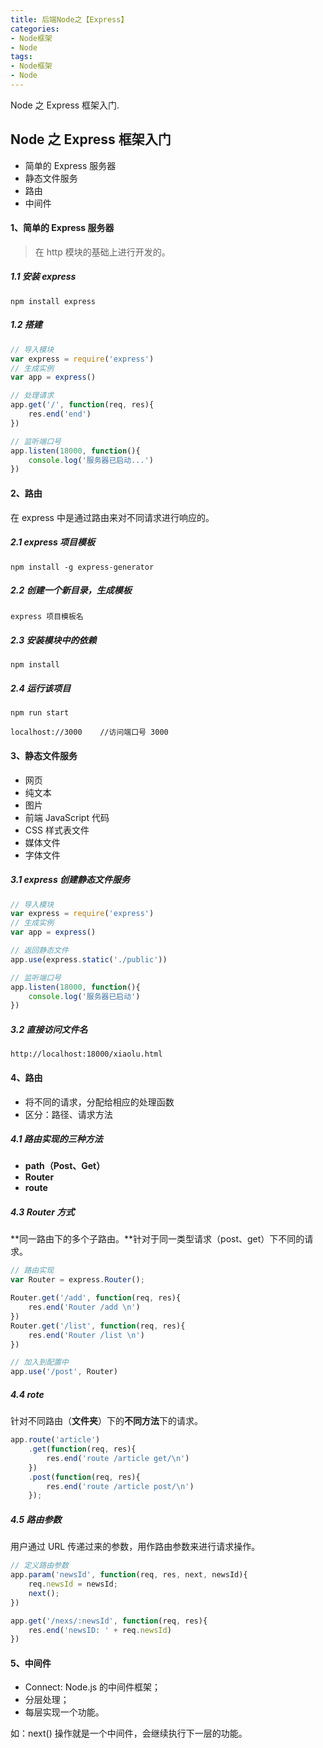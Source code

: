 ```yaml
---
title: 后端Node之【Express】
categories:
- Node框架
- Node
tags:
- Node框架
- Node
---
```


Node 之 Express 框架入门.

<!--more-->



## Node 之 Express 框架入门

- 简单的 Express 服务器
- 静态文件服务
- 路由
- 中间件



#### 1、简单的 Express 服务器

> 在 http 模块的基础上进行开发的。
>



##### 1.1 安装 express

```
npm install express
```



##### 1.2 搭建

```javascript
// 导入模块
var express = require('express')
// 生成实例
var app = express()

// 处理请求
app.get('/', function(req, res){
    res.end('end')
})

// 监听端口号
app.listen(18000, function(){
    console.log('服务器已启动...')
})
```



#### 2、路由

在 express 中是通过路由来对不同请求进行响应的。



##### 2.1 express 项目模板

```
npm install -g express-generator
```



##### 2.2 创建一个新目录，生成模板

```
express 项目模板名
```



##### 2.3 安装模块中的依赖	

```
npm install
```



##### 2.4 运行该项目

```
npm run start
```

```
localhost://3000    //访问端口号 3000
```



#### 3、静态文件服务

- 网页
- 纯文本
- 图片
- 前端 JavaScript 代码
- CSS 样式表文件
- 媒体文件
- 字体文件



##### 3.1 express 创建静态文件服务

```javascript
// 导入模块
var express = require('express')
// 生成实例
var app = express()

// 返回静态文件
app.use(express.static('./public'))

// 监听端口号
app.listen(18000, function(){
    console.log('服务器已启动')
})
```



##### 3.2 直接访问文件名

```
http://localhost:18000/xiaolu.html
```



#### 4、路由

- 将不同的请求，分配给相应的处理函数
- 区分：路径、请求方法



##### 4.1 路由实现的三种方法

- **path（Post、Get）**
- **Router**
- **route**



##### 4.3 Router 方式

**同一路由下的多个子路由。**针对于同一类型请求（post、get）下不同的请求。

```javascript
// 路由实现
var Router = express.Router();

Router.get('/add', function(req, res){
    res.end('Router /add \n')
})
Router.get('/list', function(req, res){
    res.end('Router /list \n')
})

// 加入到配置中
app.use('/post', Router)
```



##### 4.4 rote

针对不同路由（**文件夹**）下的**不同方法**下的请求。

```javascript
app.route('article')
    .get(function(req, res){
        res.end('route /article get/\n')
    })
    .post(function(req, res){
        res.end('route /article post/\n')
    });
```



##### 4.5 路由参数

用户通过 URL 传递过来的参数，用作路由参数来进行请求操作。

```javascript
// 定义路由参数
app.param('newsId', function(req, res, next, newsId){
    req.newsId = newsId;
    next();
})

app.get('/nexs/:newsId', function(req, res){
    res.end('newsID: ' + req.newsId)
})
```



#### 5、中间件

- Connect: Node.js 的中间件框架；
- 分层处理；
- 每层实现一个功能。

如：next() 操作就是一个中间件，会继续执行下一层的功能。